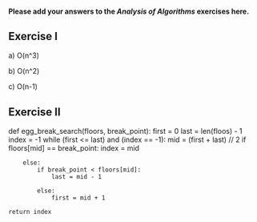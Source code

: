 #### Please add your answers to the ***Analysis of  Algorithms*** exercises here.

## Exercise I

a) O(n^3)


b) O(n^2)


c) O(n-1)

## Exercise II


def egg_break_search(floors, break_point):
	first = 0
	last = len(floos) - 1
	index = -1
	while (first <= last) and (index == -1):
		mid = (first + last) // 2
		if floors[mid] == break_point:
			index = mid

		else:
			if break_point < floors[mid]:
				last = mid - 1

			else:
				first = mid + 1

	return index

		


